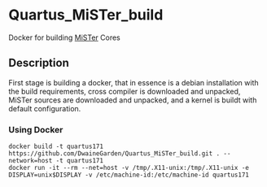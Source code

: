 # Quartus_MiSTer_build
Docker for building [MiSTer](https://github.com/MiSTer-devel) Cores

## Description

First stage is building a docker, that in essence is a debian installation with
the build requirements, cross compiler is downloaded and unpacked, MiSTer
sources are downloaded and unpacked, and a kernel is buildt with default
configuration.

### Using Docker

```
docker build -t quartus171 https://github.com/DwaineGarden/Quartus_MiSTer_build.git . --network=host -t quartus171
docker run -it --rm --net=host -v /tmp/.X11-unix:/tmp/.X11-unix -e DISPLAY=unix$DISPLAY -v /etc/machine-id:/etc/machine-id quartus171
```

